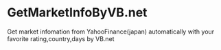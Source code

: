 GetMarketInfoByVB.net
=====================

Get market infomation from YahooFinance(japan) automatically with your favorite rating,country,days by VB.net
